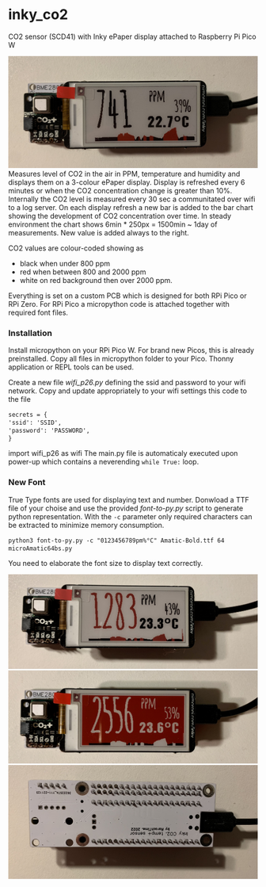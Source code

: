 # inky_co2
CO2 sensor (SCD41) with Inky ePaper display attached to Raspberry Pi Pico W

![](./images/IMG_9161.jpeg)
Measures level of CO2 in the air in PPM, temperature and humidity and displays them on a 3-colour ePaper display.
Display is refreshed every 6 minutes or when the CO2 concentration change is greater than 10%.
Internally the CO2 level is measured every 30 sec a communitated over wifi to a log server.
On each display refresh a new bar is added to the bar chart showing the development of CO2 concentration over time.
In steady environment the chart shows 6min * 250px = 1500min ~ 1day of measurements.
New value is added always to the right.

CO2 values are colour-coded showing as
- black when under 800 ppm
- red when between 800 and 2000 ppm
- white on red background then over 2000 ppm.

Everything is set on a custom PCB which is designed for both RPi Pico or RPi Zero.
For RPi Pico a micropython code is attached together with required font files.

### Installation
Install micropython on your RPi Pico W. For brand new Picos, this is already preinstalled.
Copy all files in micropython folder to your Pico. Thonny application or REPL tools can be used.

Create a new file _wifi_p26.py_ defining the ssid and password to your wifi network. Copy and update appropriately to your wifi settings this code to the file

```
secrets = {
'ssid': 'SSID',
'password': 'PASSWORD',
}
```

import wifi_p26 as wifi
The main.py file is automaticaly executed upon power-up which contains a neverending ```while True:``` loop.

### New Font

True Type fonts are used for displaying text and number.
Donwload a TTF file of your choise and use the provided _font-to-py.py_ script to generate python representation. With the ```-c``` parameter only required characters can be extracted to minimize memory consumption.

```
python3 font-to-py.py -c "0123456789pm%°C" Amatic-Bold.ttf 64 microAmatic64bs.py
```

You need to elaborate the font size to display text correctly.

![](./images/IMG_9169.jpeg)
![](./images/IMG_9165.jpeg)
![](./images/IMG_9163.jpeg)



